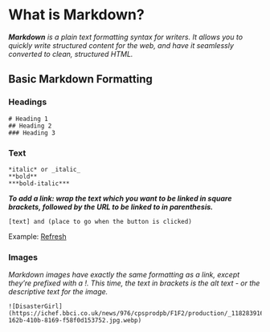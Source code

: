 # What is Markdown?

_**Markdown** is a plain text formatting syntax for writers. It allows you to quickly write structured content for the web, and have it seamlessly converted to clean, structured HTML._

## Basic Markdown Formatting

### Headings

```
# Heading 1
## Heading 2
### Heading 3
```

### Text

```
*italic* or _italic_
**bold**
***bold-italic***
```

**_To add a link: wrap the text which you want to be linked in square brackets, followed by the URL to be linked to in parenthesis._**

```
[text] and (place to go when the button is clicked)
```

Example: [Refresh](https://github.com/asmitranjansinha/theUltimateGuideToMarkdown)

### Images

_Markdown images have exactly the same formatting as a link, except they’re prefixed with a !. This time, the text in brackets is the alt text - or the descriptive text for the image._

```
![DisasterGirl](https://ichef.bbci.co.uk/news/976/cpsprodpb/F1F2/production/_118283916_b19c5a1f-162b-410b-8169-f58f0d153752.jpg.webp)
```